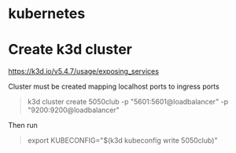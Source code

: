 # kubernetes


# Create k3d cluster

https://k3d.io/v5.4.7/usage/exposing_services

Cluster must be created mapping localhost ports to ingress ports

> k3d cluster create 5050club -p "5601:5601@loadbalancer" -p "9200:9200@loadbalancer"

Then run

> export KUBECONFIG="$(k3d kubeconfig write 5050club)"